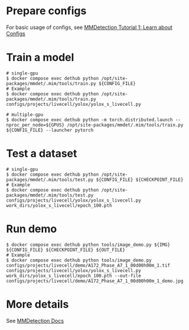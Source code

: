 # Prepare configs

For basic usage of configs, see [MMDetection Tutorial 1: Learn about Configs](https://mmdetection.readthedocs.io/en/stable/tutorials/config.html)

# Train a model

```
# single-gpu
$ docker compose exec dethub python /opt/site-packages/mmdet/.mim/tools/train.py ${CONFIG_FILE}
# Example
$ docker compose exec dethub python /opt/site-packages/mmdet/.mim/tools/train.py configs/projects/livecell/yolox/yolox_s_livecell.py

# multiple-gpu
$ docker compose exec dethub python -m torch.distributed.launch --nproc_per_node=${GPUS} /opt/site-packages/mmdet/.mim/tools/train.py ${CONFIG_FILE} --launcher pytorch
```

# Test a dataset

```
# single-gpu
$ docker compose exec dethub python /opt/site-packages/mmdet/.mim/tools/test.py ${CONFIG_FILE} ${CHECKPOINT_FILE}
# Example
$ docker compose exec dethub python /opt/site-packages/mmdet/.mim/tools/test.py configs/projects/livecell/yolox/yolox_s_livecell.py work_dirs/yolox_s_livecell/epoch_100.pth
```

# Run demo

```
$ docker compose exec dethub python tools/image_demo.py ${IMG} ${CONFIG_FILE} ${CHECKPOINT_FILE} ${OUT_FILE}
# Example
$ docker compose exec dethub python tools/image_demo.py configs/projects/livecell/demo/A172_Phase_A7_1_00d00h00m_1.tif configs/projects/livecell/yolox/yolox_s_livecell.py work_dirs/yolox_s_livecell/epoch_100.pth --out-file configs/projects/livecell/demo/A172_Phase_A7_1_00d00h00m_1_demo.jpg
```

# More details

See [MMDetection Docs](https://mmdetection.readthedocs.io/en/stable/)
